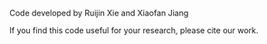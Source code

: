 Code developed by Ruijin Xie and Xiaofan Jiang

If you find this code useful for your research, please cite our work.
